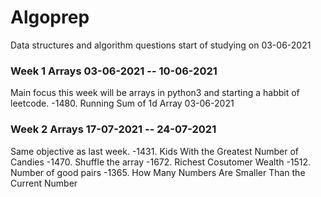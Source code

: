 # Algoprep
Data structures and algorithm questions start of studying on 03-06-2021
### Week 1 Arrays 03-06-2021 -- 10-06-2021
Main focus this week will be arrays in python3 and starting a habbit of leetcode.
-1480. Running Sum of 1d Array 03-06-2021 
### Week 2 Arrays 17-07-2021 -- 24-07-2021
Same objective as last week.
-1431. Kids With the Greatest Number of Candies
-1470. Shuffle the array
-1672. Richest Cosutomer Wealth 
-1512. Number of good pairs
-1365. How Many Numbers Are Smaller Than the Current Number
